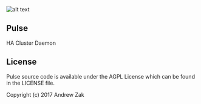 ![alt text][masterBuild]
## Pulse
HA Cluster Daemon

## License
Pulse source code is available under the AGPL License which can be found in the LICENSE file.

Copyright (c) 2017 Andrew Zak

[masterBuild]: https://travis-ci.org/Syleron/Pulse.svg?branch=master "Master Branch Build"
